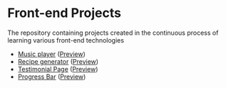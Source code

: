# Front-end Projects
The repository containing projects created in the continuous process of learning various front-end technologies

- [Music player](music-player) ([Preview](https://helitopia.github.io/front-end-projects/music-player/src))
- [Recipe generator](random-recipe-generator) ([Preview](https://helitopia.github.io/front-end-projects/random-recipe-generator/src))
- [Testimonial Page](testimonial-panel) ([Preview](https://helitopia.github.io/front-end-projects/testimonial-panel/src))
- [Progress Bar](progress-bar) ([Preview](https://helitopia.github.io/front-end-projects/progress-bar/src))